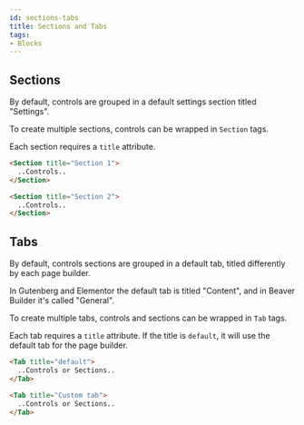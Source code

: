 ```yaml
---
id: sections-tabs
title: Sections and Tabs
tags:
- Blocks
---
```

## Sections

By default, controls are grouped in a default settings section titled "Settings".

To create multiple sections, controls can be wrapped in `Section` tags.

Each section requires a `title` attribute.

```html
<Section title="Section 1">
  ..Controls..
</Section>

<Section title="Section 2">
  ..Controls..
</Section>
```

## Tabs

By default, controls sections are grouped in a default tab, titled differently by each page builder.

In Gutenberg and Elementor the default tab is titled "Content", and in Beaver Builder it's called "General".

To create multiple tabs, controls and sections can be wrapped in `Tab` tags.

Each tab requires a `title` attribute. If the title is `default`, it will use the default tab for the page builder.

```html
<Tab title="default">
  ..Controls or Sections..
</Tab>

<Tab title="Custom tab">
  ..Controls or Sections..
</Tab>
```